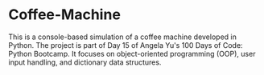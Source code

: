 # Coffee-Machine
This is a console-based simulation of a coffee machine developed in Python. The project is part of Day 15 of Angela Yu's 100 Days of Code: Python Bootcamp. It focuses on object-oriented programming (OOP), user input handling, and dictionary data structures.
